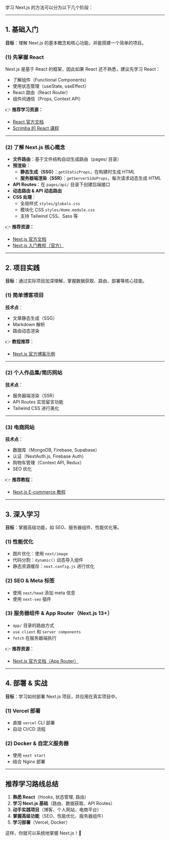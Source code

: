 学习 Next.js 的方法可以分为以下几个阶段：

---

## **1. 基础入门**
**目标**：理解 Next.js 的基本概念和核心功能，并能搭建一个简单的项目。

### **(1) 先掌握 React**
Next.js 是基于 React 的框架，因此如果 React 还不熟悉，建议先学习 React：
- 了解组件（Functional Components）
- 使用状态管理（useState, useEffect）
- React 路由（React Router）
- 组件间通信（Props, Context API）

👉 **推荐学习资源：**
- [React 官方文档](https://react.dev/)
- [Scrimba 的 React 课程](https://scrimba.com/learn/learnreact)

---

### **(2) 了解 Next.js 核心概念**
- **文件路由**：基于文件结构自动生成路由（pages/ 目录）
- **预渲染**：
  - **静态生成（SSG）**：`getStaticProps`，在构建时生成 HTML
  - **服务器端渲染（SSR）**：`getServerSideProps`，每次请求动态生成 HTML
- **API Routes**：在 `pages/api/` 目录下创建后端接口
- **动态路由 & API 动态路由**
- **CSS 处理**：
  - 全局样式 `styles/globals.css`
  - 模块化 CSS `styles/Home.module.css`
  - 支持 Tailwind CSS、Sass 等

👉 **推荐资源：**
- [Next.js 官方文档](https://nextjs.org/docs)
- [Next.js 入门教程（官方）](https://nextjs.org/learn)

---

## **2. 项目实践**
**目标**：通过实际项目加深理解，掌握数据获取、路由、部署等核心技能。

### **(1) 简单博客项目**
**技术点**：
- 文章静态生成（SSG）
- Markdown 解析
- 路由动态渲染

👉 **教程推荐**：
- [Next.js 官方博客示例](https://nextjs.org/learn/basics/create-nextjs-app)

---

### **(2) 个人作品集/简历网站**
**技术点**：
- 服务器端渲染（SSR）
- API Routes 实现留言功能
- Tailwind CSS 进行美化

---

### **(3) 电商网站**
**技术点**：
- 数据库（MongoDB, Firebase, Supabase）
- 认证（NextAuth.js, Firebase Auth）
- 购物车管理（Context API, Redux）
- SEO 优化

👉 **推荐教程**：
- [Next.js E-commerce 教程](https://www.udemy.com/course/nextjs-ecommerce/)

---

## **3. 深入学习**
**目标**：掌握高级功能，如 SEO、服务器组件、性能优化等。

### **(1) 性能优化**
- 图片优化：使用 `next/image`
- 代码分割：`dynamic()` 动态导入组件
- 静态资源缓存：`next.config.js` 进行优化

### **(2) SEO & Meta 标签**
- 使用 `next/head` 添加 meta 信息
- 使用 `next-seo` 插件

### **(3) 服务器组件 & App Router（Next.js 13+）**
- `app/` 目录的路由方式
- `use client` 和 `server components`
- `fetch` 在服务器端执行

👉 **推荐资源**：
- [Next.js 官方文档（App Router）](https://nextjs.org/docs/app)

---

## **4. 部署 & 实战**
**目标**：学习如何部署 Next.js 项目，并应用在真实项目中。

### **(1) Vercel 部署**
- 直接 `vercel` CLI 部署
- 自动 CI/CD 流程

### **(2) Docker & 自定义服务器**
- 使用 `next start`
- 结合 Nginx 部署

---

## **推荐学习路线总结**
1. **熟悉 React**（Hooks, 状态管理, 路由）
2. **学习 Next.js 基础**（路由、数据获取、API Routes）
3. **动手实践项目**（博客、个人网站、电商平台）
4. **掌握高级功能**（SEO、性能优化、服务器组件）
5. **学习部署**（Vercel, Docker）

这样，你就可以系统地掌握 Next.js！🚀